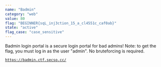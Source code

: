 ```yaml
---
name: "Badmin"
category: "web"
value: 80
flag: "BEGINNER{sqL_inj3ction_15_a_cl4551c_caf0ab}"
state: "active"
flag_case: "case_sensitive"
---
```


Badmin login portal is a secure login portal for bad admins!
Note: to get the flag, you must log in as the user "admin".
No bruteforcing is required.

[`https://badmin.ctf.secso.cc/`](https://badmin.ctf.secso.cc/)
